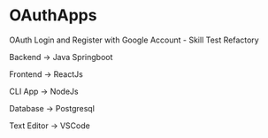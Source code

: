 # OAuthApps
OAuth Login and Register with Google Account - Skill Test Refactory


Backend     -> Java Springboot

Frontend    -> ReactJs

CLI App     -> NodeJs

Database    -> Postgresql

Text Editor -> VSCode
